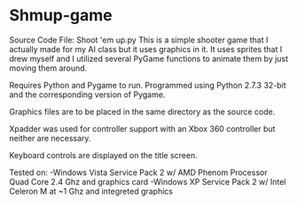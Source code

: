 # Shmup-game

Source Code File: Shoot 'em up.py
This is a simple shooter game that I actually made for my AI class but it uses graphics in it.  It uses sprites that I drew myself and I utilized several PyGame functions to animate them by just moving them around.



Requires Python and Pygame to run.
Programmed using Python 2.7.3 32-bit and the corresponding version of Pygame.

Graphics files are to be placed in the same directory as the source code.

Xpadder was used for controller support with an Xbox 360 controller but neither are necessary.

Keyboard controls are displayed on the title screen.

Tested on:
-Windows Vista Service Pack 2 w/ AMD Phenom Processor Quad Core 2.4 Ghz and graphics card
-Windows XP Service Pack 2 w/ Intel Celeron M at ~1 Ghz and integreted graphics
